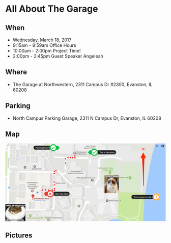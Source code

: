 # All About The Garage

## When

* Wednesday, March 18, 2017
* 9:15am - 9:59am Office Hours
* 10:00am - 2:00pm Project Time!
* 2:00pm - 2:45pm Guest Speaker Angeleah

## Where

* The Garage at Northwestern, 2311 Campus Dr #2300, Evanston, IL 60208

## Parking

* North Campus Parking Garage, 2311 N Campus Dr, Evanston, IL 60208

## Map

![alt text][logo]

[logo]: https://github.com/wrburgess/garage-directions/blob/master/assets/images/how_to_get_to_the_garage.png "How to Get to the Garage Map"

## Pictures
